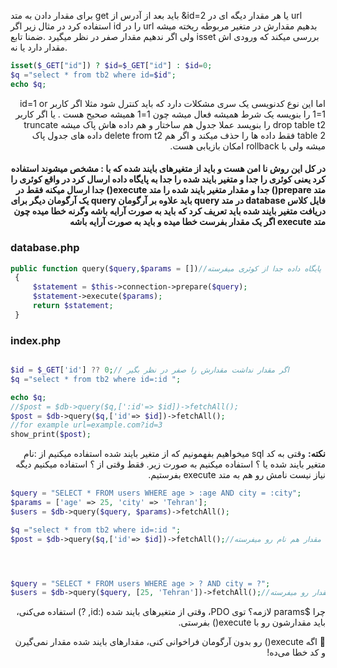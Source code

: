 برای مقدار دادن به متد get باید بعد از آدرس از &id=2  یا هر مقدار دیگه ای در url استفاده کرد در مثال زیر اگر id  را در url  بدهیم مقدارش در متغیر مربوطه ریخته میشه ولی اگر ندهیم مقدار صفر در نظر میگیرد .ضمنا تابع isset بررسی میکند که ورودی اش مقدار دارد یا نه.
<div dir="ltr">

```php
isset($_GET["id"]) ? $id=$_GET["id"] : $id=0;
$q ="select * from tb2 where id=$id";
echo $q;
```
<div dir="rtl">
اما این نوع کدنویسی یک سری مشکلات دارد که باید کنترل شود مثلا اگر کاربر id=1 or 1=1 را بنویسه یک شرط همیشه فعال میشه چون 1=1  همیشه صحیح هست .
یا اگر کاربر drop table t2 را بنویسد عملا جدول هم ساختار و هم داده هاش پاک میشه truncate table 2 فقط داده ها را حذف میکند و اگر هم delete from t2 داده های جدول پاک میشه ولی با rollback امکان بازیابی هست.

#### در کل این روش نا امن هست و باید از متغیرهای بایند شده که با : مشخص میشوند استفاده کرد یعنی کوئری را جدا و متغیر بایند شده را جدا به پایگاه داده ارسال کرد در واقع کوئری را متد prepare() جدا و مقدار متغیر بایند شده را متد execute() جدا ارسال میکنه فقط در فایل کلاس database در متد query باید علاوه بر آرگومان query یک آرگومان دیگر برای دریافت متغیر بایند شده باید تعریف کرد که باید به صورت آرایه باشه وگرنه خطا میده چون متد execute  اگر یک مقدار بفرست خطا میده و باید به صورت آرایه باشه

<div dir="ltr">

### database.php
```php
public function query($query,$params = [])//آرگومان دوم یک آرایه از متغیرهای بایندشده هست که با : یا ؟ بهش میفرستن  و اون مقدار رو به پایگاه داده جدا از کوئری میفرسته
 {
     $statement = $this->connection->prepare($query);
     $statement->execute($params);
     return $statement;
 }
```
### index.php
```php

$id = $_GET['id'] ?? 0;// اگر مقدار نداشت مقدارش را صفر در نظر بگیر
$q ="select * from tb2 where id=:id ";

echo $q;
//$post = $db->query($q,[':id'=> $id])->fetchAll();
$post = $db->query($q,['id'=> $id])->fetchAll();
//for example url=example.com?id=3 
show_print($post);
```
<div dir="rtl">

**نکته:** وقتی به کد sql میخواهیم بفهمونیم که از متغیر بایند شده استفاده میکنیم از :نام متغیر بایند شده یا ؟ استفاده میکنیم به صورت زیر.
فقط وقتی از ؟ استفاده میکنیم دیگه نیاز نیست نامش رو هم به متد execute  بفرستیم.
<div dir="ltr">

```php
$query = "SELECT * FROM users WHERE age > :age AND city = :city";
$params = ['age' => 25, 'city' => 'Tehran'];
$users = $db->query($query, $params)->fetchAll();

$q ="select * from tb2 where id=:id ";
$post = $db->query($q,['id'=> $id])->fetchAll();//هم مقدار هم نام رو میفرسته




$query = "SELECT * FROM users WHERE age > ? AND city = ?";
$users = $db->query($query, [25, 'Tehran'])->fetchAll();//فقط مقدار رو میفرسته

```
<div dir="rtl">

چرا $params لازمه؟
توی PDO، وقتی از متغیرهای بایند شده (:id, ?) استفاده می‌کنی، باید مقدارشون رو با execute() بفرستی.

🔹 اگه execute() رو بدون آرگومان فراخوانی کنی، مقدارهای بایند شده مقدار نمی‌گیرن و کد خطا می‌ده!
